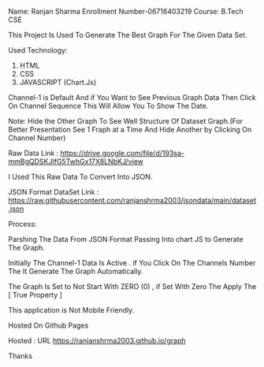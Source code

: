 Name: Ranjan Sharma
Enrollment Number-06716403219
Course: B.Tech CSE


This Project Is Used To Generate The Best Graph For The Given Data Set.

Used Technology:

1. HTML
2. CSS
3. JAVASCRIPT (Chart.Js)

Channel-1 is Default And if You Want to See Previous Graph Data Then Click On Channel Sequence This Will Allow You To Show The Date.

Note: Hide the Other Graph To See Well Structure Of Dataset Graph.(For Better Presentation See 1 Fraph at a Time And Hide Another by Clicking On Channel Number)

Raw Data Link : https://drive.google.com/file/d/193sa-mmBgQDSKJIfG5TwhGx17X8LNbKJ/view

I Used This Raw Data To Convert Into JSON.

JSON Format DataSet Link : https://raw.githubusercontent.com/ranjanshrma2003/jsondata/main/dataset.json

Process:

Parshing The Data From JSON Format Passing Into chart JS to Generate The Graph.

Initially The Channel-1 Data Is Active .
if You Click On The Channels Number The It Generate The Graph Automatically.

The Graph Is Set to Not Start With ZERO (0) , if Set With Zero The Apply The [ True Property ]

This application is Not Mobile Friendly.

Hosted On Github Pages

Hosted : URL https://ranjanshrma2003.github.io/graph

Thanks
